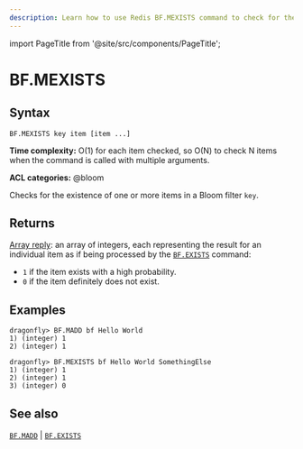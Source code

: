 ```yaml
---
description: Learn how to use Redis BF.MEXISTS command to check for the existence of item(s) in the Bloom filter.
---
```

import PageTitle from '@site/src/components/PageTitle';

# BF.MEXISTS

<PageTitle title="Redis BF.MEXISTS Command (Documentation) | Dragonfly" />

## Syntax

    BF.MEXISTS key item [item ...]

**Time complexity:** O(1) for each item checked, so O(N) to check N items when the command is called with multiple arguments.

**ACL categories:** @bloom

Checks for the existence of one or more items in a Bloom filter `key`.

## Returns

[Array reply](https://redis.io/docs/reference/protocol-spec/#arrays):
an array of integers, each representing the result for an individual item as if being processed by the [`BF.EXISTS`](./bf.exists.md) command:

- `1` if the item exists with a high probability.
- `0` if the item definitely does not exist.

## Examples

```shell
dragonfly> BF.MADD bf Hello World
1) (integer) 1
2) (integer) 1

dragonfly> BF.MEXISTS bf Hello World SomethingElse
1) (integer) 1
2) (integer) 1
3) (integer) 0
```

## See also

[`BF.MADD`](./bf.madd.md) | [`BF.EXISTS`](./bf.exists.md)
